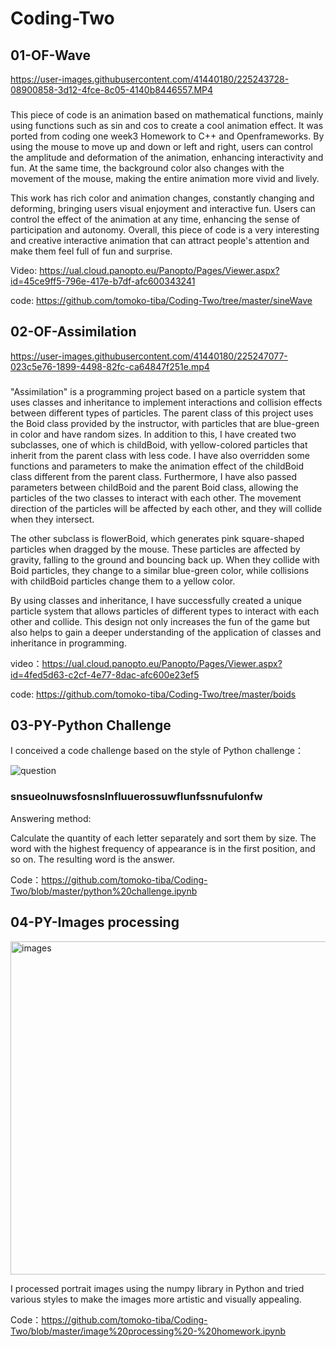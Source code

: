 # Coding-Two

## 01-OF-Wave

https://user-images.githubusercontent.com/41440180/225243728-08900858-3d12-4fce-8c05-4140b8446557.MP4

### 

This piece of code is an animation based on mathematical functions, mainly using functions such as sin and cos to create a cool animation effect. It was ported from coding one week3 Homework to C++ and Openframeworks. By using the mouse to move up and down or left and right, users can control the amplitude and deformation of the animation, enhancing interactivity and fun. At the same time, the background color also changes with the movement of the mouse, making the entire animation more vivid and lively.

This work has rich color and animation changes, constantly changing and deforming, bringing users visual enjoyment and interactive fun. Users can control the effect of the animation at any time, enhancing the sense of participation and autonomy. Overall, this piece of code is a very interesting and creative interactive animation that can attract people's attention and make them feel full of fun and surprise.

Video: https://ual.cloud.panopto.eu/Panopto/Pages/Viewer.aspx?id=45ce9ff5-796e-417e-b7df-afc600343241

code: https://github.com/tomoko-tiba/Coding-Two/tree/master/sineWave


## 02-OF-Assimilation

https://user-images.githubusercontent.com/41440180/225247077-023c5e76-1899-4498-82fc-ca64847f251e.mp4
### 

"Assimilation" is a programming project based on a particle system that uses classes and inheritance to implement interactions and collision effects between different types of particles. The parent class of this project uses the Boid class provided by the instructor, with particles that are blue-green in color and have random sizes. In addition to this, I have created two subclasses, one of which is childBoid, with yellow-colored particles that inherit from the parent class with less code. I have also overridden some functions and parameters to make the animation effect of the childBoid class different from the parent class. Furthermore, I have also passed parameters between childBoid and the parent Boid class, allowing the particles of the two classes to interact with each other. The movement direction of the particles will be affected by each other, and they will collide when they intersect.

The other subclass is flowerBoid, which generates pink square-shaped particles when dragged by the mouse. These particles are affected by gravity, falling to the ground and bouncing back up. When they collide with Boid particles, they change to a similar blue-green color, while collisions with childBoid particles change them to a yellow color.

By using classes and inheritance, I have successfully created a unique particle system that allows particles of different types to interact with each other and collide. This design not only increases the fun of the game but also helps to gain a deeper understanding of the application of classes and inheritance in programming.

video：https://ual.cloud.panopto.eu/Panopto/Pages/Viewer.aspx?id=4fed5d63-c2cf-4e77-8dac-afc600e23ef5

code: https://github.com/tomoko-tiba/Coding-Two/tree/master/boids

## 03-PY-Python Challenge

I conceived a code challenge based on the style of Python challenge：

 ![question](https://user-images.githubusercontent.com/41440180/225327792-8e614a86-fcdb-4aac-9d26-66e058e91f8e.jpg)

### snsueolnuwsfosnslnfluuerossuwflunfssnufulonfw

Answering method:

Calculate the quantity of each letter separately and sort them by size. The word with the highest frequency of appearance is in the first position, and so on. The resulting word is the answer.

Code：https://github.com/tomoko-tiba/Coding-Two/blob/master/python%20challenge.ipynb

## 04-PY-Images processing

<img width="533" alt="images" src="https://user-images.githubusercontent.com/41440180/225337441-77c5f7cf-882d-4835-a0f8-638533106105.png">

I processed portrait images using the numpy library in Python and tried various styles to make the images more artistic and visually appealing.

Code：https://github.com/tomoko-tiba/Coding-Two/blob/master/image%20processing%20-%20homework.ipynb
